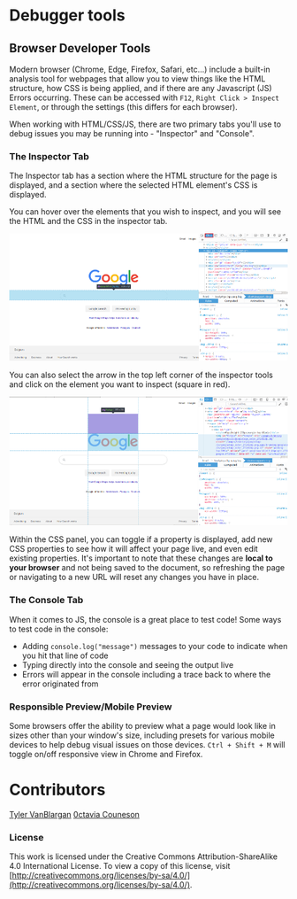 # Debugger tools

## Browser Developer Tools

Modern browser (Chrome, Edge, Firefox, Safari, etc...) include a built-in analysis tool for webpages that allow you to view things like the HTML structure, how CSS is being applied, and if there are any Javascript (JS) Errors occurring. These can be accessed with `F12`, `Right Click > Inspect Element`, or through the settings (this differs for each browser). 

When working with HTML/CSS/JS, there are two primary tabs you'll use to debug issues you may be running into - "Inspector" and "Console". 

### The Inspector Tab

The Inspector tab has a section where the HTML structure for the page is displayed, and a section where the selected HTML element's CSS is displayed. 

You can hover over the elements that you wish to inspect, and you will see the HTML and the CSS in the inspector tab.

<p align="center">
  <img src="./assets/googledevtools.png" width="1000">
</p>


You can also select the arrow in the top left corner of the inspector tools and click on the element you want to inspect (square in red).

<p align="center">
  <img src="./assets/googledevtoolsarrow.png" width="1000">
</p>

Within the CSS panel, you can toggle if a property is displayed, add new CSS properties to see how it will affect your page live, and even edit existing properties. It's important to note that these changes are **local to your browser** and not being saved to the document, so refreshing the page or navigating to a new URL will reset any changes you have in place. 

### The Console Tab

When it comes to JS, the console is a great place to test code! Some ways to test code in the console:

- Adding `console.log("message")` messages to your code to indicate when you hit that line of code
- Typing directly into the console and seeing the output live
- Errors will appear in the console including a trace back to where the error originated from

### Responsible Preview/Mobile Preview

Some browsers offer the ability to preview what a page would look like in sizes other than your window's size, including presets for various mobile devices to help debug visual issues on those devices. `Ctrl + Shift + M` will toggle on/off responsive view in Chrome and Firefox. 

# Contributors
[Tyler VanBlargan](https://github.com/12vanblart)
[0ctavia Couneson](https://github.com/0ctavia)

### License

This work is licensed under the Creative Commons Attribution-ShareAlike 4.0 International License. To view a copy of this license, visit [http://creativecommons.org/licenses/by-sa/4.0/](http://creativecommons.org/licenses/by-sa/4.0/).


